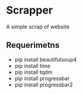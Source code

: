 # Scrapper
A simple scrap of website

## Requerimetns
- pip install beautifulsoup4
- pip install time
- pip install tqdm
- pip install progressbar
- pip install progressbar2
